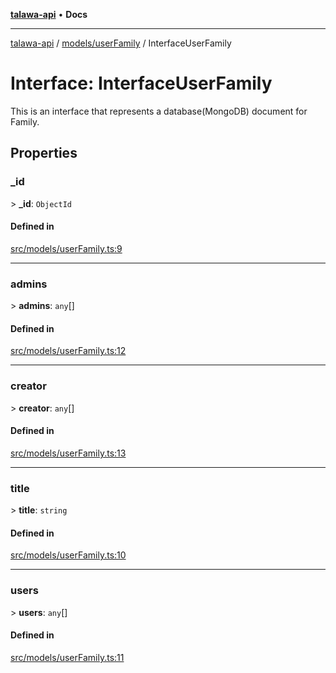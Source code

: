 [**talawa-api**](../../../README.md) • **Docs**

***

[talawa-api](../../../modules.md) / [models/userFamily](../README.md) / InterfaceUserFamily

# Interface: InterfaceUserFamily

This is an interface that represents a database(MongoDB) document for Family.

## Properties

### \_id

\> **\_id**: `ObjectId`

#### Defined in

[src/models/userFamily.ts:9](https://github.com/PalisadoesFoundation/talawa-api/blob/7fc9f13527dc6ead651f268e58527dcc279b95bc/src/models/userFamily.ts#L9)

***

### admins

\> **admins**: `any`[]

#### Defined in

[src/models/userFamily.ts:12](https://github.com/PalisadoesFoundation/talawa-api/blob/7fc9f13527dc6ead651f268e58527dcc279b95bc/src/models/userFamily.ts#L12)

***

### creator

\> **creator**: `any`[]

#### Defined in

[src/models/userFamily.ts:13](https://github.com/PalisadoesFoundation/talawa-api/blob/7fc9f13527dc6ead651f268e58527dcc279b95bc/src/models/userFamily.ts#L13)

***

### title

\> **title**: `string`

#### Defined in

[src/models/userFamily.ts:10](https://github.com/PalisadoesFoundation/talawa-api/blob/7fc9f13527dc6ead651f268e58527dcc279b95bc/src/models/userFamily.ts#L10)

***

### users

\> **users**: `any`[]

#### Defined in

[src/models/userFamily.ts:11](https://github.com/PalisadoesFoundation/talawa-api/blob/7fc9f13527dc6ead651f268e58527dcc279b95bc/src/models/userFamily.ts#L11)
